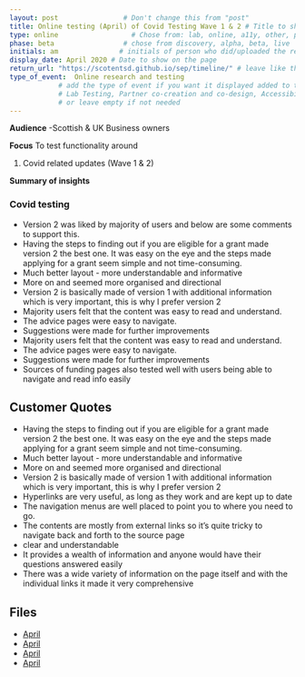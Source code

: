 ```yaml
---
layout: post                # Don't change this from "post"
title: Online testing (April) of Covid Testing Wave 1 & 2 # Title to show on the page
type: online                  # Chose from: lab, online, a11y, other, partner
phase: beta                 # chose from discovery, alpha, beta, live
initials: am               # initials of person who did/uploaded the research
display_date: April 2020 # Date to show on the page
return_url: "https://scotentsd.github.io/sep/timeline/" # leave like this         
type_of_event:  Online research and testing            
            # add the type of event if you want it displayed added to the heading when the post if clicked on
            # Lab Testing, Partner co-creation and co-design, Accessibility, Online research and testing, Events, F2F and testing
            # or leave empty if not needed
---
```


**Audience**
-Scottish & UK Business owners

**Focus**
To test functionality around
1. Covid related updates (Wave 1 & 2)

**Summary of insights**

### Covid testing
-	Version 2 was liked by majority of users and below are some comments to support this.
-	Having the steps to finding out if you are eligible for a grant made version 2 the best one. It was easy on the eye and the steps made applying for a grant seem simple and not time-consuming.
-	Much better layout - more understandable and informative
-	More on and seemed more organised and directional
-	Version 2 is basically made of version 1 with additional information which is very important, this is why I prefer version 2
-	Majority users felt that the content was easy to read and understand.
-	The advice pages were easy to navigate.
-	Suggestions were made for further improvements
-	Majority users felt that the content was easy to read and understand.
-	The advice pages were easy to navigate.
-	Suggestions were made for further improvements
-	Sources of funding pages also tested well with users being able to navigate and read info easily


## Customer Quotes
-	Having the steps to finding out if you are eligible for a grant made version 2 the best one. It was easy on the eye and the steps made applying for a grant seem simple and not time-consuming.
-	Much better layout - more understandable and informative
-	More on and seemed more organised and directional
-	Version 2 is basically made of version 1 with additional information which is very important, this is why I prefer version 2
-	Hyperlinks are very useful, as long as they work and are kept up to date
-	The navigation menus are well placed to point you to where you need to go.
-	The contents are mostly from external links so it’s quite tricky to navigate back and forth to the source page
-	clear and understandable
-	It provides a wealth of information and anyone would have their questions answered easily
-	There was a wide variety of information on the page itself and with the individual links it made it very comprehensive




## Files
- [April](https://scotentsd.github.io/sep/files/)
- [April](https://scotentsd.github.io/sep/files/)
- [April](https://scotentsd.github.io/sep/files/)
- [April](https://scotentsd.github.io/sep/files/)
